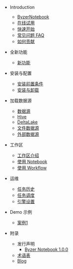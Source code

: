 - Introduction
  * [ByzerNotebook](/byzer-notebook/zh-cn/introduction/notebook_intro.md)
  * [在线试用](/byzer-notebook/zh-cn/introduction/online_trial.md)
  * [快速开始](/byzer-notebook/zh-cn/introduction/get_started.md)
  * [常见问题 FAQ](/byzer-notebook/zh-cn/appendix/faq.md)
  * [如何贡献](/byzer-notebook/zh-cn/appendix/contribute.md)  

- 全新功能
  * [新功能](/byzer-notebook/zh-cn/what's_new/new_features.md)

- 安装与配置
  * [安装前置条件](/byzer-notebook/zh-cn/installation/prerequisites.md)
  * [安装与卸载](/byzer-notebook/zh-cn/installation/install_uninstall.md)    

- 加载数据源
  * [数据源](/byzer-notebook/zh-cn/datasource/README.md)
  * [Hive](/byzer-notebook/zh-cn/datasource/hive.md)
  * [DeltaLake](/byzer-notebook/zh-cn/datasource/deltalake.md)
  * [文件数据源](/byzer-notebook/zh-cn/datasource/file.md)
  * [外部数据源](/byzer-notebook/zh-cn/datasource/external_ds.md)

- 工作区
  * [工作区介绍](/byzer-notebook/zh-cn/workspace/intro.md)
  * [使用 Notebook](/byzer-notebook/zh-cn/workspace/notebook.md)
  * [使用 Workflow](/byzer-notebook/zh-cn/workspace/workflow.md)

- 运维
  * [任务历史](/byzer-notebook/zh-cn/operation/job_history.md)
  * [任务调度](/byzer-notebook/zh-cn/operation/scheduler.md)
  * [引擎设置](/byzer-notebook/zh-cn/operation/engine.md)

- Demo 示例
  * [案例1](/byzer-notebook/zh-cn/use_case/case_1.md)


- 附录
    * 发行声明
      * [Byzer Notebook 1.0.0](/byzer-notebook/zh-cn/appendix/release-notes/1.0.0.md)
    * [术语表](/byzer-notebook/zh-cn/appendix/terms.md)  
    * [Blog](/byzer-notebook/zh-cn/appendix/blog.md)   
